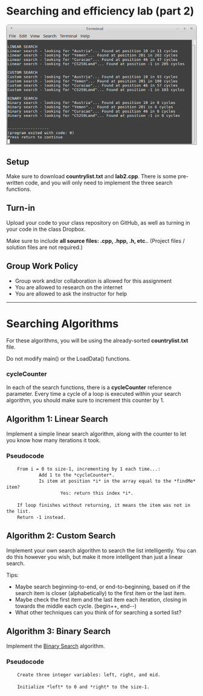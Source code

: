 # Searching and efficiency lab (part 2)

![Searching](images/preview.png)

## Setup

Make sure to download **countrylist.txt** and **lab2.cpp**. There is some pre-written code,
and you will only need to implement the three search functions.

## Turn-in

Upload your code to your class repository on GitHub,
as well as turning in your code in the class Dropbox.

Make sure to include **all source files: .cpp, .hpp, .h, etc.**. (Project files / solution files are not required.)

## Group Work Policy

* Group work and/or collaboration is allowed for this assignment
* You are allowed to research on the internet
* You are allowed to ask the instructor for help

---

# Searching Algorithms

For these algorithms, you will be using the already-sorted **countrylist.txt** file.

Do not modify main() or the LoadData() functions.

### cycleCounter

In each of the search functions, there is a **cycleCounter** reference parameter.
Every time a cycle of a loop is executed within your search algorithm, you should
make sure to increment this counter by 1.

## Algorithm 1: Linear Search

Implement a simple linear search algorithm, along with the counter
to let you know how many iterations it took.

### Pseudocode

        From i = 0 to size-1, incrementing by 1 each time...:
                Add 1 to the *cycleCounter*.
                Is item at position *i* in the array equal to the *findMe* item?
                        Yes: return this index *i*.
        
        If loop finishes without returning, it means the item was not in the list.
        Return -1 instead.

## Algorithm 2: Custom Search

Implement your own search algorithm to search the list intelligently.
You can do this however you wish, but make it more intelligent than
just a linear search.

Tips:

* Maybe search beginning-to-end, or end-to-beginning, based on if the search item is closer (alphabetically) to the first item or the last item.
* Maybe check the first item and the last item each iteration, closing in towards the middle each cycle. (begin++, end--)
* What other techniques can you think of for searching a sorted list?

## Algorithm 3: Binary Search

Implement the [Binary Search](https://en.wikipedia.org/wiki/Binary_search_algorithm#Algorithm) algorithm.

### Pseudocode

        Create three integer variables: left, right, and mid.
        
        Initialize *left* to 0 and *right* to the size-1.
